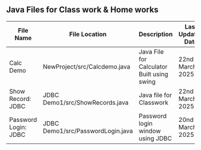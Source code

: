 
## Java Files for Class work & Home works 

<table>
        <thead>
            <tr>
                <th>File Name</th>
                <th>File Location</th>
                <th>Description</th>
                <th>Last Updated Date</th>
            </tr>
        </thead>
        <tbody>
            <tr>
                <td>Calc Demo</td>
                <td>NewProject/src/Calcdemo.java</td>
                <td>Java File for Calculator Built using swing</td>
                <td>22nd March 2025</td>
            </tr>
            <tr>
                <td>Show Record: JDBC</td>
                <td>JDBC Demo1/src/ShowRecords.java</td>
                <td>Java file for Classwork</td>
                <td>22nd March 2025</td>
            </tr>
            <tr>
                <td>Password Login: JDBC</td>
                <td>JDBC Demo1/src/PasswordLogin.java</td>
                <td>Password login window using JDBC</td>
                <td>20nd March 2025</td>
            </tr>
        </tbody>
    </table>